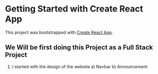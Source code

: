 # Getting Started with Create React App

This project was bootstrapped with [Create React App](https://github.com/facebook/create-react-app).

## We Will be first doing this Project as a Full Stack Project 

1. I started with the design of the website
   a) Navbar
   b) Announcement
   
